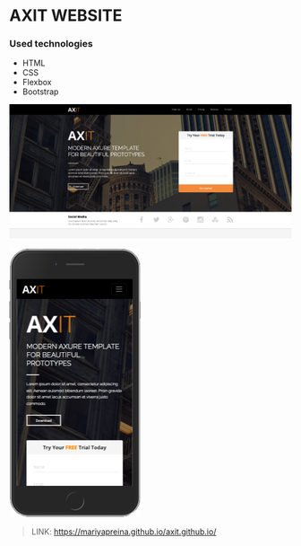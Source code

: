 # AXIT WEBSITE



### Used technologies

* HTML 
* CSS
* Flexbox
* Bootstrap









![Screenshot](/img/screenshot-l.png)



![Screenshot](/img/screenshot-xs.png)






> LINK:  https://mariyapreina.github.io/axit.github.io/
